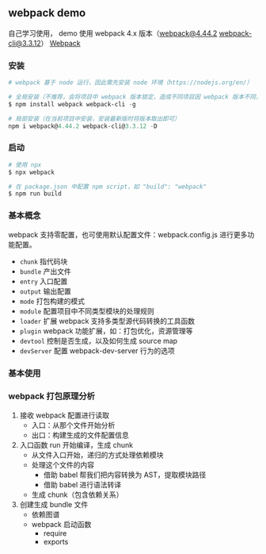 ## webpack demo

自己学习使用， demo 使用 webpack 4.x 版本（webpack@4.44.2 webpack-cli@3.3.12）
[Webpack](https://webpack.docschina.org/)

### 安装

```PowerShell
# webpack 基于 node 运行，因此需先安装 node 环境（https://nodejs.org/en/）

# 全局安装（不推荐，会将项目中 webpack 版本锁定，造成不同项目因 webpack 版本不同，导致冲突 & 构建失败）
$ npm install webpack webpack-cli -g

# 局部安装（在当前项目中安装，安装最新版时将版本取出即可）
npm i webpack@4.44.2 webpack-cli@3.3.12 -D
```

### 启动

```PowerShell
# 使用 npx
$ npx webpack

# 在 package.json 中配置 npm script，如 "build": "webpack"
$ npm run build
```

### 基本概念

webpack 支持零配置，也可使用默认配置文件：webpack.config.js 进行更多功能配置。

- `chunk` 指代码块
- `bundle` 产出文件
- `entry` 入口配置
- `output` 输出配置
- `mode` 打包构建的模式
- `module` 配置项目中不同类型模块的处理规则
- `loader` 扩展 webpack 支持多类型源代码转换的工具函数
- `plugin` webpack 功能扩展，如：打包优化，资源管理等
- `devtool` 控制是否生成，以及如何生成 source map
- `devServer` 配置 webpack-dev-server 行为的选项

### 基本使用




### webpack 打包原理分析

1. 接收 webpack 配置进行读取
    - 入口：从那个文件开始分析
    - 出口：构建生成的文件配置信息
2. 入口函数 run 开始编译，生成 chunk
    - 从文件入口开始，递归的方式处理依赖模块
    - 处理这个文件的内容
      - 借助 babel 帮我们把内容转换为 AST，提取模块路径
      - 借助 babel 进行语法转译
    - 生成 chunk（包含依赖关系）
3. 创建生成 bundle 文件
    - 依赖图谱
    - webpack 启动函数
      - require
      - exports









